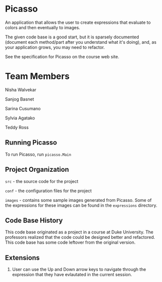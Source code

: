 # Picasso

An application that allows the user to create expressions that
evaluate to colors and then eventually to images.

The given code base is a good start, but it is sparsely documented
(document each method/part after you understand what it's doing), and,
as your application grows, you may need to refactor.

See the specification for Picasso on the course web site.

# Team Members
Nisha Walvekar

Sanjog Basnet

Sarina Cusumano

Sylvia Agatako

Teddy Ross
## Running Picasso

To run Picasso, run `picasso.Main`

## Project Organization

`src` - the source code for the project

`conf` - the configuration files for the project

`images` - contains some sample images generated from Picasso. Some of the expressions for these images can be found in the `expressions` directory.

## Code Base History

This code base originated as a project in a course at Duke University.  The professors realized that the code could be designed better and refactored.  This code base has some code leftover from the original version.

## Extensions
1. User can use the Up and Down arrow keys to navigate through the expression that they have evlautated in the current session.